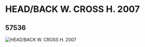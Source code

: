 # HEAD/BACK W. CROSS H. 2007
## 57536
![HEAD/BACK W. CROSS H. 2007](https://lc-www-live-s.legocdn.com/media/bricks/5/2/4505191.jpg)